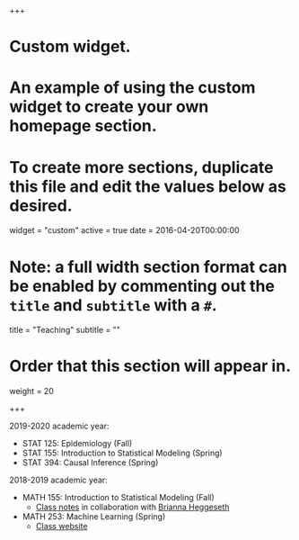 +++
# Custom widget.
# An example of using the custom widget to create your own homepage section.
# To create more sections, duplicate this file and edit the values below as desired.
widget = "custom"
active = true
date = 2016-04-20T00:00:00

# Note: a full width section format can be enabled by commenting out the `title` and `subtitle` with a `#`.
title = "Teaching"
subtitle = ""

# Order that this section will appear in.
weight = 20

+++

2019-2020 academic year:

- STAT 125: Epidemiology (Fall)
- STAT 155: Introduction to Statistical Modeling (Spring)
- STAT 394: Causal Inference (Spring)

2018-2019 academic year:

- MATH 155: Introduction to Statistical Modeling (Fall)    
    - [Class notes](https://bcheggeseth.github.io/Math155Notes/) in collaboration with [Brianna Heggeseth](https://sites.google.com/macalester.edu/bcheggeseth)
- MATH 253: Machine Learning (Spring)    
    - [Class website](https://lmyint.github.io/253_spring_2019/)

